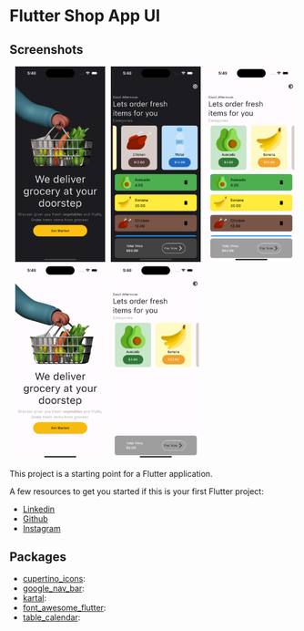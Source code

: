 # Flutter Shop App UI



## Screenshots

<div style="display: flex; justify-content: center;">
  <div style="flex: 1; margin-left: 10px;">
     <img src="app_asset/1.png" alt="Ana Ekran" width="300" />
    <img src="app_asset/1-2.png" alt="Ana Ekran" width="300" />
  </div>
   <div style="flex: 1; margin-left: 10px;">
     <img src="app_asset/3.png" alt="Ana Ekran" width="300" />
    <img src="app_asset/4.png" alt="Ana Ekran" width="300" />
  </div>
   <div style="flex: 1; margin-left: 10px;">
     <img src="app_asset/5.png" alt="Ana Ekran" width="300" />
    
  </div>
</div>


This project is a starting point for a Flutter application.

A few resources to get you started if this is your first Flutter project:

- [Linkedin](https://www.linkedin.com/in/vural-kayra-cetintas/)
- [Github](https://github.com/vuralkayracetintas)
- [Instagram](https://www.instagram.com/vuralkayrac/)



## Packages
- [cupertino_icons](https://pub.dev/packages/cupertino_icons): 
- [google_nav_bar](https://pub.dev/packages/google_nav_bar):
- [kartal](https://pub.dev/packages/kartal):
- [font_awesome_flutter](https://pub.dev/packages/font_awesome_flutter): 
- [table_calendar](https://pub.dev/packages/table_calendar): 